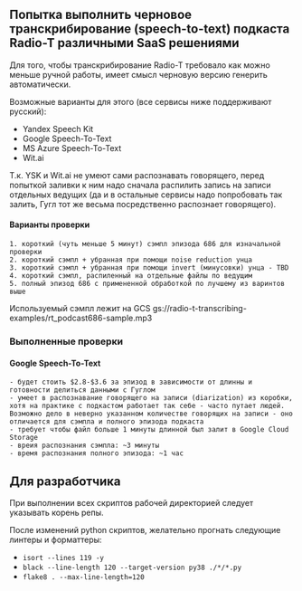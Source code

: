 ## Попытка выполнить черновое транскрибирование (speech-to-text) подкаста Radio-T различными SaaS решениями

Для того, чтобы транскрибирование Radio-T требовало как можно меньше ручной работы, имеет смысл черновую версию генерить автоматически.

Возможные варианты для этого (все сервисы ниже поддерживают русский):
 - Yandex Speech Kit
 - Google Speech-To-Text
 - MS Azure Speech-To-Text
 - Wit.ai

Т.к. YSK и Wit.ai не умеют сами распознавать говорящего, перед попыткой заливки к ним надо сначала распилить запись на записи отдельных ведущих 
(да и в остальные сервисы надо попробовать так залить, Гугл тот же весьма посредственно распознает говорящего).


#### Варианты проверки
    1. короткий (чуть меньше 5 минут) сэмпл эпизода 686 для изначальной проверки
    2. короткий сэмпл + убранная при помощи noise reduction унца
    3. короткий сэмпл + убранная при помощи invert (минусовки) унца - TBD
    4. короткий сэмпл, распиленный на отдельные файлы по ведущим
    5. полный эпизод 686 с примененной обработкой по лучшему из варинтов выше 


Используемый сэмпл лежит на GCS gs://radio-t-transcribing-examples/rt_podcast686-sample.mp3

### Выполненные проверки

#### Google Speech-To-Text

    - будет стоить $2.8-$3.6 за эпизод в зависимости от длинны и готовности делиться данными с Гуглом
    - умеет в распознавание говорящего на записи (diarization) из коробки, хотя на практике с подкастом работает так себе - часто путает людей. Возможно дело в неверно указанном количестве говорящих на записи - оно отличается для сэмпла и полного эпизода подкаста
    - требует чтобы файл больше 1 минуты длинной был залит в Google Cloud Storage 
    - вреия распознания сэмпла: ~3 минуты
    - время распознания полного эпизода: ~1 час


## Для разработчика

При выполнении всех скриптов рабочей директорией следует указывать корень репы.

После изменений python скриптов, желательно прогнать следующие линтеры и форматтеры:
 - `isort --lines 119 -y`
 - `black --line-length 120 --target-version py38 ./*/*.py`
 - `flake8 . --max-line-length=120`
